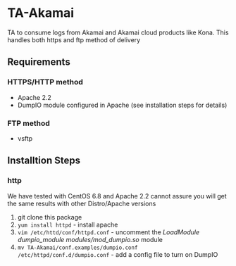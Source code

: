 TA-Akamai
=========

TA to consume logs from Akamai and Akamai cloud products like Kona. This handles both https and ftp method of delivery

## Requirements 
### HTTPS/HTTP  method
* Apache 2.2 
* DumpIO module configured in Apache (see installation steps for details)
### FTP method
* vsftp

## Installtion Steps
### http
We have tested with CentOS 6.8 and Apache 2.2 cannot assure you will get the same results with other Distro/Apache versions
1. git clone this package
2. `yum install httpd` - install apache 
3. `vim /etc/httd/conf/httpd.conf` - uncomment the *LoadModule dumpio_module modules/mod_dumpio.so* module
4. `mv TA-Akamai/conf.examples/dumpio.conf /etc/httpd/conf.d/dumpio.conf` - add a config file to turn on DumpIO


